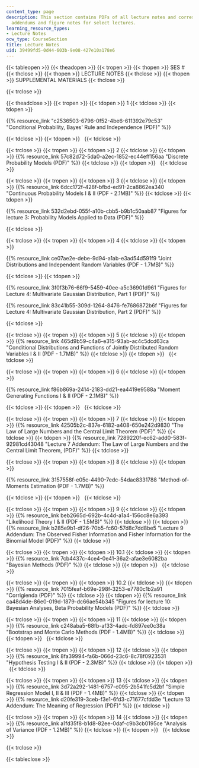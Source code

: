 ```yaml
---
content_type: page
description: This section contains PDFs of all lecture notes and corresponding figures,
  addendums and figure notes for select lectures.
learning_resource_types:
- Lecture Notes
ocw_type: CourseSection
title: Lecture Notes
uid: 39499fd5-0d44-603b-9e08-427e10a178e6
---
```


{{< tableopen >}}
{{< theadopen >}}
{{< tropen >}}
{{< thopen >}}
SES #
{{< thclose >}}
{{< thopen >}}
LECTURE NOTES
{{< thclose >}}
{{< thopen >}}
SUPPLEMENTAL MATERIALS
{{< thclose >}}

{{< trclose >}}

{{< theadclose >}}
{{< tropen >}}
{{< tdopen >}}
1
{{< tdclose >}}
{{< tdopen >}}


{{% resource_link "c2536503-6796-0f52-4be6-611392e79c53" "Conditional Probability, Bayes' Rule and Independence (PDF)" %}}


{{< tdclose >}}
{{< tdopen >}}
 
{{< tdclose >}}

{{< trclose >}}
{{< tropen >}}
{{< tdopen >}}
2
{{< tdclose >}}
{{< tdopen >}}
{{% resource_link 57c82d72-5da0-a2ec-1852-ec44eff156aa "Discrete Probability Models (PDF)" %}}
{{< tdclose >}}
{{< tdopen >}}
 
{{< tdclose >}}

{{< trclose >}}
{{< tropen >}}
{{< tdopen >}}
3
{{< tdclose >}}
{{< tdopen >}}
{{% resource_link 6dcc172f-428f-bfbd-ed91-2ca8862ea340 "Continuous Probability Models I & II (PDF - 2.1MB)" %}}
{{< tdclose >}}
{{< tdopen >}}


{{% resource_link 532d2ebd-055f-a10b-cbb5-b9b1c50aab87 "Figures for lecture 3: Probability Models Applied to Data (PDF)" %}}


{{< tdclose >}}

{{< trclose >}}
{{< tropen >}}
{{< tdopen >}}
4
{{< tdclose >}}
{{< tdopen >}}


{{% resource_link ce07ae2e-debe-9d94-a1ab-e3ad54d591f9 "Joint Distributions and Independent Random Variables (PDF - 1.7MB)" %}}


{{< tdclose >}}
{{< tdopen >}}


{{% resource_link 3f0f3b76-66f9-5459-40ee-a5c36901d961 "Figures for Lecture 4: Multivariate Gaussian Distribution, Part 1 (PDF)" %}}

{{% resource_link 83c41b55-309d-1264-8476-fe7686872b6f "Figures for Lecture 4: Multivariate Gaussian Distribution, Part 2 (PDF)" %}}


{{< tdclose >}}

{{< trclose >}}
{{< tropen >}}
{{< tdopen >}}
5
{{< tdclose >}}
{{< tdopen >}}
{{% resource_link 465d9b59-c4a6-e315-93ab-ac4c5dcd63ca "Conditional Distributions and Functions of Jointly Distributed Random Variables I & II (PDF - 1.7MB)" %}}
{{< tdclose >}}
{{< tdopen >}}
 
{{< tdclose >}}

{{< trclose >}}
{{< tropen >}}
{{< tdopen >}}
6
{{< tdclose >}}
{{< tdopen >}}


{{% resource_link f86b869a-2414-2183-dd21-ea4419e9588a "Moment Generating Functions I & II (PDF - 2.1MB)" %}}


{{< tdclose >}}
{{< tdopen >}}
 
{{< tdclose >}}

{{< trclose >}}
{{< tropen >}}
{{< tdopen >}}
7
{{< tdclose >}}
{{< tdopen >}}
{{% resource_link 42505b2c-837e-6182-a408-650e242d9830 "The Law of Large Numbers and the Central Limit Theorem (PDF)" %}}
{{< tdclose >}}
{{< tdopen >}}
{{% resource_link 7289220f-ec62-add0-583f-92981cd43048 "Lecture 7 Addendum: The Law of Large Numbers and the Central Limit Theorem, (PDF)" %}}
{{< tdclose >}}

{{< trclose >}}
{{< tropen >}}
{{< tdopen >}}
8
{{< tdclose >}}
{{< tdopen >}}


{{% resource_link 3157558f-e05c-4490-7edc-54dac8331788 "Method-of-Moments Estimation (PDF - 1.7MB)" %}}


{{< tdclose >}}
{{< tdopen >}}
 
{{< tdclose >}}

{{< trclose >}}
{{< tropen >}}
{{< tdopen >}}
9
{{< tdclose >}}
{{< tdopen >}}
{{% resource_link beb2665d-692b-4c4d-a1a4-156cc8e6a393 "Likelihood Theory I & II (PDF - 1.5MB)" %}}
{{< tdclose >}}
{{< tdopen >}}
{{% resource_link b285e9b1-df26-70b5-fc60-57d8c7dd8be5 "Lecture 9 Addendum: The Observed Fisher Information and Fisher Information for the Binomial Model (PDF)" %}}
{{< tdclose >}}

{{< trclose >}}
{{< tropen >}}
{{< tdopen >}}
10.1
{{< tdclose >}}
{{< tdopen >}}
{{% resource_link 7cb4437c-4ce4-0e41-36a2-afae3e6082ba "Bayesian Methods (PDF)" %}}
{{< tdclose >}}
{{< tdopen >}}
 
{{< tdclose >}}

{{< trclose >}}
{{< tropen >}}
{{< tdopen >}}
10.2
{{< tdclose >}}
{{< tdopen >}}
{{% resource_link 7015feaf-b69e-298f-3253-e7780c1b2a91 "Corrigienda (PDF)" %}}
{{< tdclose >}}
{{< tdopen >}}
{{% resource_link ca48d4de-86e0-019d-1879-dc66ae54b345 "Figures for lecture 10: Bayesian Analyses, Beta Probability Models (PDF)" %}}
{{< tdclose >}}

{{< trclose >}}
{{< tropen >}}
{{< tdopen >}}
11
{{< tdclose >}}
{{< tdopen >}}
{{% resource_link c248aba5-68fb-af33-4adc-fd897ee0c38a "Bootstrap and Monte Carlo Methods (PDF - 1.4MB)" %}}
{{< tdclose >}}
{{< tdopen >}}
 
{{< tdclose >}}

{{< trclose >}}
{{< tropen >}}
{{< tdopen >}}
12
{{< tdclose >}}
{{< tdopen >}}
{{% resource_link 8fa39994-fa6b-066d-23c6-8c78f0923531 "Hypothesis Testing I & II (PDF - 2.3MB)" %}}
{{< tdclose >}}
{{< tdopen >}}
 
{{< tdclose >}}

{{< trclose >}}
{{< tropen >}}
{{< tdopen >}}
13
{{< tdclose >}}
{{< tdopen >}}
{{% resource_link 3d72a292-1481-6757-c095-2b541fc5d2bf "Simple Regression Model I, II & III (PDF - 1.4MB)" %}}
{{< tdclose >}}
{{< tdopen >}}
{{% resource_link d20fe319-3ceb-f3e1-6fd3-c71677cfdd3e "Lecture 13 Addendum: The Meaning of Regression (PDF)" %}}
{{< tdclose >}}

{{< trclose >}}
{{< tropen >}}
{{< tdopen >}}
14
{{< tdclose >}}
{{< tdopen >}}
{{% resource_link a1fd35f8-b1d8-82ee-0daf-c9b3cb0195ce "Analysis of Variance (PDF - 1.2MB)" %}}
{{< tdclose >}}
{{< tdopen >}}
 
{{< tdclose >}}

{{< trclose >}}

{{< tableclose >}}